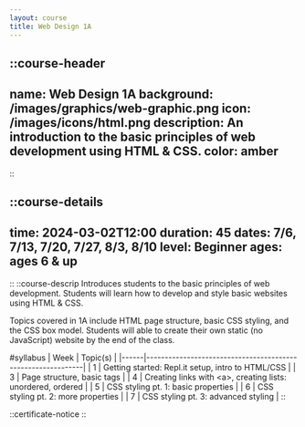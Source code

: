 ```yaml
---
layout: course
title: Web Design 1A
---
```

::course-header
---
name: Web Design 1A
background: /images/graphics/web-graphic.png
icon: /images/icons/html.png
description: An introduction to the basic principles of web development using HTML & CSS.
color: amber
---
::

::course-details
---
time: 2024-03-02T12:00
duration: 45
dates: 7/6, 7/13, 7/20, 7/27, 8/3, 8/10
level: Beginner
ages: ages 6 & up
---
::
::course-descrip
Introduces students to the basic principles of web development. Students will learn how to develop and style basic websites using HTML & CSS.

Topics covered in 1A include HTML page structure, basic CSS styling, and the CSS box model. Students will able to create their own static (no JavaScript) website by the end of the class.

#syllabus
| Week | Topic(s)                                                    |
|------|-------------------------------------------------------------|
| 1    | Getting started: Repl.it setup, intro to HTML/CSS           |
| 3    | Page structure, basic tags                                  |
| 4    | Creating links with \<a>, creating lists: unordered, ordered |
| 5    | CSS styling pt. 1: basic properties                         |
| 6    | CSS styling pt. 2: more properties                          |
| 7    | CSS styling pt. 3: advanced styling                         |
::

::certificate-notice
::
